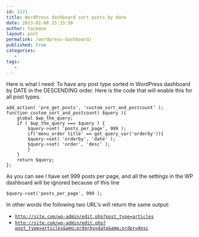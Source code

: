 ```yaml
---
id: 1121
title: WordPress dashboard sort posts by date
date: 2013-02-08 15:33:50
author: taimane
layout: post
permalink: /wordpress-dashboard/
published: true
categories:
   -
tags:
   -
---
```

Here is what I need: To have any post type sorted in WordPress dashboard by DATE in the DESCENDING order.
Here is the code that will enable this for all post types.
```
add_action( 'pre_get_posts', 'custom_sort_and_postcount' );
function custom_sort_and_postcount( $query ){
	global $wp_the_query;
	if ( $wp_the_query === $query ) {
		$query->set( 'posts_per_page', 999 );
		if('menu_order title' == get_query_var('orderby')){
		$query->set( 'orderby', 'date' );
		$query->set( 'order', 'desc' );
		}
	}
	return $query;
};
```
As you can see I have set 999 posts per page, and all the settings in the WP dashboard will be ignored because of this line
```
$query->set('posts_per_page', 999 );
```
In other words the following two URL's will return the same output:
* <code>http://site.com/wp-admin/edit.php?post_type=articles</code>
* <code>http://site.com/wp-admin/edit.php?post_type=articles&amp;orderby=date&amp;order=desc</code>
 

